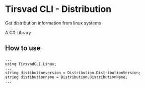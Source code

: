 # Tirsvad CLI - Distribution

Get distribution information from linux systems

A C# Library

## How to use

    ...
    using TirsvadCLI.Linux;
    ...
    string distibutionversion = Distribution.DistributionVersion;
    string distibutionname = Distribution.DistributionName;
    ...